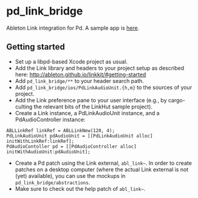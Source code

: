 # pd_link_bridge
Ableton Link integration for Pd. A sample app is [here](https://github.com/nettoyeurny/libpd_link_sample).

## Getting started

* Set up a libpd-based Xcode project as usual.
* Add the Link library and headers to your project setup as described here: http://ableton.github.io/linkkit/#getting-started
* Add `pd_link_bridge/**` to your header search path.
* Add `pd_link_bridge/ios/PdLinkAudioUnit.{h,m}` to the sources of your project.
* Add the Link preference pane to your user interface (e.g., by cargo-culting the relevant bits of the LinkHut sample project).
* Create a Link instance, a PdLinkAudioUnit instance, and a PdAudioController instance:

```
ABLLinkRef linkRef = ABLLinkNew(120, 4);
PdLinkAudioUnit pdAudioUnit = [[PdLinkAudioUnit alloc] initWithLinkRef:linkRef];
PdAudioContoller pd = [[PdAudioController alloc] initWithAudioUnit:pdAudioUnit];
```

* Create a Pd patch using the Link external, `abl_link~`. In order to create patches on a desktop computer (where the actual Link external is not (yet) available), you can use the mockups in `pd_link_bridge/abstractions`.
* Make sure to check out the help patch of `abl_link~`.

